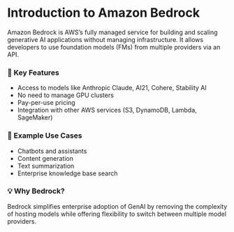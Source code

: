 # Introduction to Amazon Bedrock

Amazon Bedrock is AWS’s fully managed service for building and scaling generative AI applications without managing infrastructure. It allows developers to use foundation models (FMs) from multiple providers via an API.

### 🚀 Key Features
- Access to models like Anthropic Claude, AI21, Cohere, Stability AI
- No need to manage GPU clusters
- Pay-per-use pricing
- Integration with other AWS services (S3, DynamoDB, Lambda, SageMaker)

### 🔧 Example Use Cases
- Chatbots and assistants
- Content generation
- Text summarization
- Enterprise knowledge base search

### 💡 Why Bedrock?
Bedrock simplifies enterprise adoption of GenAI by removing the complexity of hosting models while offering flexibility to switch between multiple model providers.
